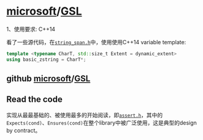 # [microsoft](https://github.com/microsoft)/[GSL](https://github.com/microsoft/GSL)

1、使用要求: C++14

看了一些源代码，在[`string_span.h`](https://github.com/microsoft/GSL/blob/main/include/gsl/string_span)中，使用使用C++14 variable template:

```C++
template <typename CharT, std::size_t Extent = dynamic_extent>
using basic_zstring = CharT*;
```



## github [microsoft](https://github.com/microsoft)/[GSL](https://github.com/microsoft/GSL)

## Read the code

实现从最最基础的、被使用最多的开始阅读，即[`assert.h`](https://github.com/microsoft/GSL/blob/main/include/gsl/assert)，其中的`Expects(cond)`、`Ensures(cond)`在整个library中被广泛使用，这是典型的design by contract。



